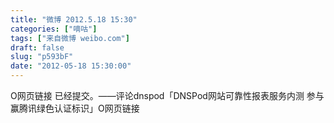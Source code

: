 ```yaml
---
title: "微博 2012.5.18 15:30"
categories: ["嘀咕"]
tags: ["来自微博 weibo.com"]
draft: false
slug: "p593bF"
date: "2012-05-18 15:30:00"
---
```


<p>O网页链接 已经提交。——评论dnspod「DNSPod网站可靠性报表服务内测  参与赢腾讯绿色认证标识」O网页链接 ​​​​</p>
